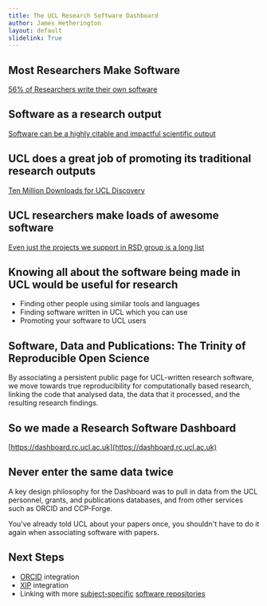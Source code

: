 ```yaml
---
title: The UCL Research Software Dashboard
author: James Hetherington
layout: default
slidelink: True
---
```


Most Researchers Make Software
------------------------------

[56% of Researchers write their own software](https://www.software.ac.uk/blog/2016-09-12-its-impossible-conduct-research-without-software-say-7-out-10-uk-researchers)

Software as a research output
-----------------------------

[Software can be a highly citable and impactful scientific output](http://www.software.ac.uk/software-credit)

UCL does a great job of promoting its traditional research outputs
-------------------------------------------------------------

[Ten Million Downloads for UCL Discovery](http://www.ucl.ac.uk/news/students/122016/122016-107122016-10-million-downloads-record-success-ucl-discovery/)

UCL researchers make loads of awesome software
----------------------------------------------

[Even just the projects we support in RSD group is a long list](https://www.ucl.ac.uk/research-it-services/about/research-software-development/projects)

Knowing all about the software being made in UCL would be useful for research
---------------------------------------------

* Finding other people using similar tools and languages
* Finding software written in UCL which you can use
* Promoting your software to UCL users

Software, Data and Publications: The Trinity of Reproducible Open Science
-------------------------------------------------------------------------

By associating a persistent public page for UCL-written research software, we move towards true reproducibility for computationally based research, linking the code that analysed data, the data that it processed, and the resulting research findings.

So we made a Research Software Dashboard
----------------------------------------

[https://dashboard.rc.ucl.ac.uk](https://dashboard.rc.ucl.ac.uk)

Never enter the same data twice
-------------------------------

A key design philosophy for the Dashboard was to pull in data from the UCL personnel, grants, and publications databases, and from other services such as ORCID and CCP-Forge.

You've already told UCL about your papers once, you shouldn't have to do it again when associating software with papers.

Next Steps
----------

* [ORCID](http://orcid.org/0000-0001-6993-0319) integration
* [XIP](https://xip.uclb.com) integration
* Linking with more [subject-specific](https://www.hepforge.org) [software repositories](https://ccpforge.cse.rl.ac.uk/gf/)
